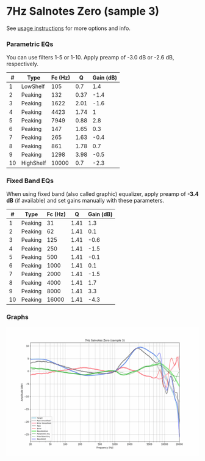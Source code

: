 # 7Hz Salnotes Zero (sample 3)
See [usage instructions](https://github.com/jaakkopasanen/AutoEq#usage) for more options and info.

### Parametric EQs
You can use filters 1-5 or 1-10. Apply preamp of -3.0 dB or -2.6 dB, respectively.

|   # | Type      |   Fc (Hz) |    Q |   Gain (dB) |
|-----|-----------|-----------|------|-------------|
|   1 | LowShelf  |       105 | 0.7  |         1.4 |
|   2 | Peaking   |       132 | 0.37 |        -1.4 |
|   3 | Peaking   |      1622 | 2.01 |        -1.6 |
|   4 | Peaking   |      4423 | 1.74 |         1   |
|   5 | Peaking   |      7949 | 0.88 |         2.8 |
|   6 | Peaking   |       147 | 1.65 |         0.3 |
|   7 | Peaking   |       265 | 1.63 |        -0.4 |
|   8 | Peaking   |       861 | 1.78 |         0.7 |
|   9 | Peaking   |      1298 | 3.98 |        -0.5 |
|  10 | HighShelf |     10000 | 0.7  |        -2.3 |

### Fixed Band EQs
When using fixed band (also called graphic) equalizer, apply preamp of **-3.4 dB** (if available) and set gains manually with these parameters.

|   # | Type    |   Fc (Hz) |    Q |   Gain (dB) |
|-----|---------|-----------|------|-------------|
|   1 | Peaking |        31 | 1.41 |         1.3 |
|   2 | Peaking |        62 | 1.41 |         0.1 |
|   3 | Peaking |       125 | 1.41 |        -0.6 |
|   4 | Peaking |       250 | 1.41 |        -1.5 |
|   5 | Peaking |       500 | 1.41 |        -0.1 |
|   6 | Peaking |      1000 | 1.41 |         0.1 |
|   7 | Peaking |      2000 | 1.41 |        -1.5 |
|   8 | Peaking |      4000 | 1.41 |         1.7 |
|   9 | Peaking |      8000 | 1.41 |         3.3 |
|  10 | Peaking |     16000 | 1.41 |        -4.3 |

### Graphs
![](./7Hz%20Salnotes%20Zero%20(sample%203).png)
